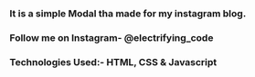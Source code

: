 ### It is a simple Modal tha made for my instagram blog.

### Follow me on Instagram- @electrifying_code

### Technologies Used:- HTML, CSS & Javascript